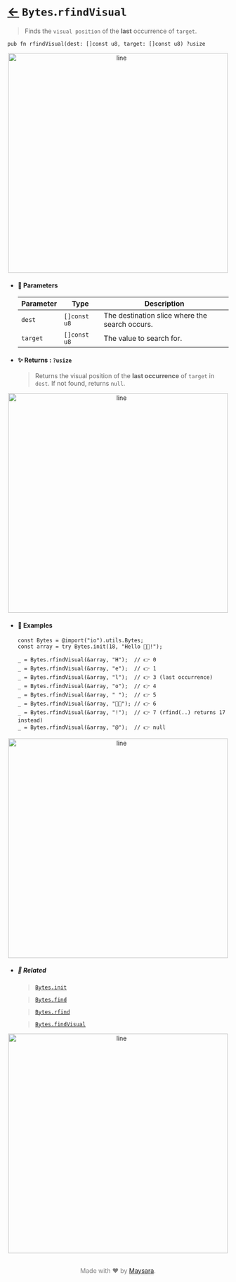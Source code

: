 # [←](../Bytes.md) `Bytes`.`rfindVisual`

> Finds the `visual position` of the **last** occurrence of `target`.

```zig
pub fn rfindVisual(dest: []const u8, target: []const u8) ?usize
```

<div align="center">
<img src="https://github.com/maysara-elshewehy/io-bench/tree/main/dist/img/md/line.png" alt="line" style="width:500px;"/>
</div>

- #### 🧩 Parameters

    | Parameter | Type         | Description                                    |
    | --------- | ------------ | ---------------------------------------------- |
    | `dest`    | `[]const u8` | The destination slice where the search occurs. |
    | `target`  | `[]const u8` | The value to search for.                       |

- #### ✨ Returns : `?usize`

    > Returns the visual position of the **last occurrence** of `target` in `dest`. If not found, returns `null`.

<div align="center">
<img src="https://github.com/maysara-elshewehy/io-bench/tree/main/dist/img/md/line.png" alt="line" style="width:500px;"/>
</div>

- #### 🧪 Examples

    ```zig
    const Bytes = @import("io").utils.Bytes;
    const array = try Bytes.init(18, "Hello 👨‍🏭!");
    ```

    ```zig
    _ = Bytes.rfindVisual(&array, "H");  // 👉 0
    _ = Bytes.rfindVisual(&array, "e");  // 👉 1
    _ = Bytes.rfindVisual(&array, "l");  // 👉 3 (last occurrence)
    _ = Bytes.rfindVisual(&array, "o");  // 👉 4
    _ = Bytes.rfindVisual(&array, " ");  // 👉 5
    _ = Bytes.rfindVisual(&array, "👨‍🏭"); // 👉 6
    _ = Bytes.rfindVisual(&array, "!");  // 👉 7 (rfind(..) returns 17 instead)
    _ = Bytes.rfindVisual(&array, "@");  // 👉 null
    ```

<div align="center">
<img src="https://github.com/maysara-elshewehy/io-bench/tree/main/dist/img/md/line.png" alt="line" style="width:500px;"/>
</div>

- ##### 🔗 Related

  > [`Bytes.init`](./init.md)

  > [`Bytes.find`](./find.md)

  > [`Bytes.rfind`](./rfind.md)

  > [`Bytes.findVisual`](./findVisual.md)

<div align="center">
<img src="https://github.com/maysara-elshewehy/io-bench/tree/main/dist/img/md/line.png" alt="line" style="width:500px;"/>
</div>

<p align="center" style="color:grey;"><br />Made with ❤️ by <a href="http://github.com/maysara-elshewehy" target="blank">Maysara</a>.</p>
